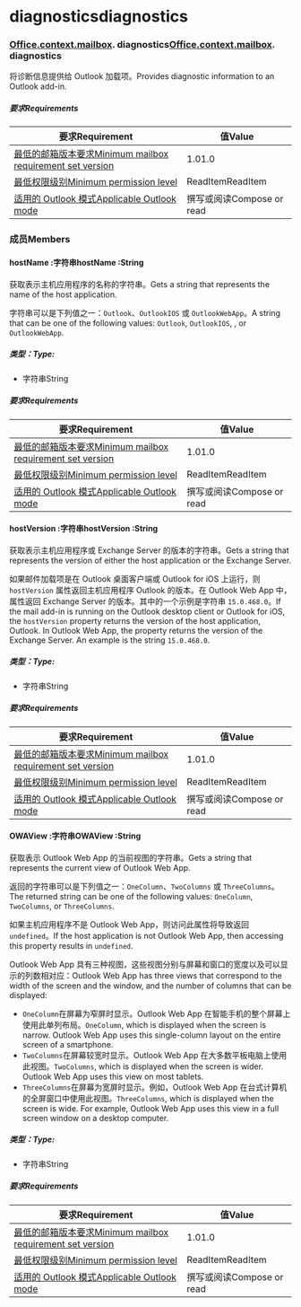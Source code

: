 
# <a name="diagnostics"></a><span data-ttu-id="74081-101">diagnostics</span><span class="sxs-lookup"><span data-stu-id="74081-101">diagnostics</span></span>

### <span data-ttu-id="74081-p101">[Office](Office.md)[.context](Office.context.md)[.mailbox](Office.context.mailbox.md). diagnostics</span><span class="sxs-lookup"><span data-stu-id="74081-p101">[Office](Office.md)[.context](Office.context.md)[.mailbox](Office.context.mailbox.md). diagnostics</span></span>

<span data-ttu-id="74081-104">将诊断信息提供给 Outlook 加载项。</span><span class="sxs-lookup"><span data-stu-id="74081-104">Provides diagnostic information to an Outlook add-in.</span></span>

##### <a name="requirements"></a><span data-ttu-id="74081-105">要求</span><span class="sxs-lookup"><span data-stu-id="74081-105">Requirements</span></span>

|<span data-ttu-id="74081-106">要求</span><span class="sxs-lookup"><span data-stu-id="74081-106">Requirement</span></span>| <span data-ttu-id="74081-107">值</span><span class="sxs-lookup"><span data-stu-id="74081-107">Value</span></span>|
|---|---|
|[<span data-ttu-id="74081-108">最低的邮箱版本要求</span><span class="sxs-lookup"><span data-stu-id="74081-108">Minimum mailbox requirement set version</span></span>](/javascript/office/requirement-sets/outlook-api-requirement-sets)| <span data-ttu-id="74081-109">1.0</span><span class="sxs-lookup"><span data-stu-id="74081-109">1.0</span></span>|
|[<span data-ttu-id="74081-110">最低权限级别</span><span class="sxs-lookup"><span data-stu-id="74081-110">Minimum permission level</span></span>](https://docs.microsoft.com/outlook/add-ins/understanding-outlook-add-in-permissions)| <span data-ttu-id="74081-111">ReadItem</span><span class="sxs-lookup"><span data-stu-id="74081-111">ReadItem</span></span>|
|[<span data-ttu-id="74081-112">适用的 Outlook 模式</span><span class="sxs-lookup"><span data-stu-id="74081-112">Applicable Outlook mode</span></span>](https://docs.microsoft.com/outlook/add-ins/#extension-points)| <span data-ttu-id="74081-113">撰写或阅读</span><span class="sxs-lookup"><span data-stu-id="74081-113">Compose or read</span></span>|

### <a name="members"></a><span data-ttu-id="74081-114">成员</span><span class="sxs-lookup"><span data-stu-id="74081-114">Members</span></span>

####  <a name="hostname-string"></a><span data-ttu-id="74081-115">hostName :字符串</span><span class="sxs-lookup"><span data-stu-id="74081-115">hostName :String</span></span>

<span data-ttu-id="74081-116">获取表示主机应用程序的名称的字符串。</span><span class="sxs-lookup"><span data-stu-id="74081-116">Gets a string that represents the name of the host application.</span></span>

<span data-ttu-id="74081-117">字符串可以是下列值之一：`Outlook`、`OutlookIOS` 或 `OutlookWebApp`。</span><span class="sxs-lookup"><span data-stu-id="74081-117">A string that can be one of the following values: `Outlook`, `OutlookIOS`, , or `OutlookWebApp`.</span></span>

##### <a name="type"></a><span data-ttu-id="74081-118">类型：</span><span class="sxs-lookup"><span data-stu-id="74081-118">Type:</span></span>

*   <span data-ttu-id="74081-119">字符串</span><span class="sxs-lookup"><span data-stu-id="74081-119">String</span></span>

##### <a name="requirements"></a><span data-ttu-id="74081-120">要求</span><span class="sxs-lookup"><span data-stu-id="74081-120">Requirements</span></span>

|<span data-ttu-id="74081-121">要求</span><span class="sxs-lookup"><span data-stu-id="74081-121">Requirement</span></span>| <span data-ttu-id="74081-122">值</span><span class="sxs-lookup"><span data-stu-id="74081-122">Value</span></span>|
|---|---|
|[<span data-ttu-id="74081-123">最低的邮箱版本要求</span><span class="sxs-lookup"><span data-stu-id="74081-123">Minimum mailbox requirement set version</span></span>](/javascript/office/requirement-sets/outlook-api-requirement-sets)| <span data-ttu-id="74081-124">1.0</span><span class="sxs-lookup"><span data-stu-id="74081-124">1.0</span></span>|
|[<span data-ttu-id="74081-125">最低权限级别</span><span class="sxs-lookup"><span data-stu-id="74081-125">Minimum permission level</span></span>](https://docs.microsoft.com/outlook/add-ins/understanding-outlook-add-in-permissions)| <span data-ttu-id="74081-126">ReadItem</span><span class="sxs-lookup"><span data-stu-id="74081-126">ReadItem</span></span>|
|[<span data-ttu-id="74081-127">适用的 Outlook 模式</span><span class="sxs-lookup"><span data-stu-id="74081-127">Applicable Outlook mode</span></span>](https://docs.microsoft.com/outlook/add-ins/#extension-points)| <span data-ttu-id="74081-128">撰写或阅读</span><span class="sxs-lookup"><span data-stu-id="74081-128">Compose or read</span></span>|

####  <a name="hostversion-string"></a><span data-ttu-id="74081-129">hostVersion :字符串</span><span class="sxs-lookup"><span data-stu-id="74081-129">hostVersion :String</span></span>

<span data-ttu-id="74081-130">获取表示主机应用程序或 Exchange Server 的版本的字符串。</span><span class="sxs-lookup"><span data-stu-id="74081-130">Gets a string that represents the version of either the host application or the Exchange Server.</span></span>

<span data-ttu-id="74081-p102">如果邮件加载项是在 Outlook 桌面客户端或 Outlook for iOS 上运行，则 `hostVersion` 属性返回主机应用程序 Outlook 的版本。在 Outlook Web App 中，属性返回 Exchange Server 的版本。其中的一个示例是字符串 `15.0.468.0`。</span><span class="sxs-lookup"><span data-stu-id="74081-p102">If the mail add-in is running on the Outlook desktop client or Outlook for iOS, the `hostVersion` property returns the version of the host application, Outlook. In Outlook Web App, the property returns the version of the Exchange Server. An example is the string `15.0.468.0`.</span></span>

##### <a name="type"></a><span data-ttu-id="74081-134">类型：</span><span class="sxs-lookup"><span data-stu-id="74081-134">Type:</span></span>

*   <span data-ttu-id="74081-135">字符串</span><span class="sxs-lookup"><span data-stu-id="74081-135">String</span></span>

##### <a name="requirements"></a><span data-ttu-id="74081-136">要求</span><span class="sxs-lookup"><span data-stu-id="74081-136">Requirements</span></span>

|<span data-ttu-id="74081-137">要求</span><span class="sxs-lookup"><span data-stu-id="74081-137">Requirement</span></span>| <span data-ttu-id="74081-138">值</span><span class="sxs-lookup"><span data-stu-id="74081-138">Value</span></span>|
|---|---|
|[<span data-ttu-id="74081-139">最低的邮箱版本要求</span><span class="sxs-lookup"><span data-stu-id="74081-139">Minimum mailbox requirement set version</span></span>](/javascript/office/requirement-sets/outlook-api-requirement-sets)| <span data-ttu-id="74081-140">1.0</span><span class="sxs-lookup"><span data-stu-id="74081-140">1.0</span></span>|
|[<span data-ttu-id="74081-141">最低权限级别</span><span class="sxs-lookup"><span data-stu-id="74081-141">Minimum permission level</span></span>](https://docs.microsoft.com/outlook/add-ins/understanding-outlook-add-in-permissions)| <span data-ttu-id="74081-142">ReadItem</span><span class="sxs-lookup"><span data-stu-id="74081-142">ReadItem</span></span>|
|[<span data-ttu-id="74081-143">适用的 Outlook 模式</span><span class="sxs-lookup"><span data-stu-id="74081-143">Applicable Outlook mode</span></span>](https://docs.microsoft.com/outlook/add-ins/#extension-points)| <span data-ttu-id="74081-144">撰写或阅读</span><span class="sxs-lookup"><span data-stu-id="74081-144">Compose or read</span></span>|

####  <a name="owaview-string"></a><span data-ttu-id="74081-145">OWAView :字符串</span><span class="sxs-lookup"><span data-stu-id="74081-145">OWAView :String</span></span>

<span data-ttu-id="74081-146">获取表示 Outlook Web App 的当前视图的字符串。</span><span class="sxs-lookup"><span data-stu-id="74081-146">Gets a string that represents the current view of Outlook Web App.</span></span>

<span data-ttu-id="74081-147">返回的字符串可以是下列值之一：`OneColumn`、`TwoColumns` 或 `ThreeColumns`。</span><span class="sxs-lookup"><span data-stu-id="74081-147">The returned string can be one of the following values: `OneColumn`, `TwoColumns`, or `ThreeColumns`.</span></span>

<span data-ttu-id="74081-148">如果主机应用程序不是 Outlook Web App，则访问此属性将导致返回 `undefined`。</span><span class="sxs-lookup"><span data-stu-id="74081-148">If the host application is not Outlook Web App, then accessing this property results in `undefined`.</span></span>

<span data-ttu-id="74081-149">Outlook Web App 具有三种视图，这些视图分别与屏幕和窗口的宽度以及可以显示的列数相对应：</span><span class="sxs-lookup"><span data-stu-id="74081-149">Outlook Web App has three views that correspond to the width of the screen and the window, and the number of columns that can be displayed:</span></span>

*   <span data-ttu-id="74081-p103">`OneColumn`在屏幕为窄屏时显示。Outlook Web App 在智能手机的整个屏幕上使用此单列布局。</span><span class="sxs-lookup"><span data-stu-id="74081-p103">`OneColumn`, which is displayed when the screen is narrow. Outlook Web App uses this single-column layout on the entire screen of a smartphone.</span></span>
*   <span data-ttu-id="74081-p104">`TwoColumns`在屏幕较宽时显示。Outlook Web App 在大多数平板电脑上使用此视图。</span><span class="sxs-lookup"><span data-stu-id="74081-p104">`TwoColumns`, which is displayed when the screen is wider. Outlook Web App uses this view on most tablets.</span></span>
*   <span data-ttu-id="74081-p105">`ThreeColumns`在屏幕为宽屏时显示。例如，Outlook Web App 在台式计算机的全屏窗口中使用此视图。</span><span class="sxs-lookup"><span data-stu-id="74081-p105">`ThreeColumns`, which is displayed when the screen is wide. For example, Outlook Web App uses this view in a full screen window on a desktop computer.</span></span>

##### <a name="type"></a><span data-ttu-id="74081-156">类型：</span><span class="sxs-lookup"><span data-stu-id="74081-156">Type:</span></span>

*   <span data-ttu-id="74081-157">字符串</span><span class="sxs-lookup"><span data-stu-id="74081-157">String</span></span>

##### <a name="requirements"></a><span data-ttu-id="74081-158">要求</span><span class="sxs-lookup"><span data-stu-id="74081-158">Requirements</span></span>

|<span data-ttu-id="74081-159">要求</span><span class="sxs-lookup"><span data-stu-id="74081-159">Requirement</span></span>| <span data-ttu-id="74081-160">值</span><span class="sxs-lookup"><span data-stu-id="74081-160">Value</span></span>|
|---|---|
|[<span data-ttu-id="74081-161">最低的邮箱版本要求</span><span class="sxs-lookup"><span data-stu-id="74081-161">Minimum mailbox requirement set version</span></span>](/javascript/office/requirement-sets/outlook-api-requirement-sets)| <span data-ttu-id="74081-162">1.0</span><span class="sxs-lookup"><span data-stu-id="74081-162">1.0</span></span>|
|[<span data-ttu-id="74081-163">最低权限级别</span><span class="sxs-lookup"><span data-stu-id="74081-163">Minimum permission level</span></span>](https://docs.microsoft.com/outlook/add-ins/understanding-outlook-add-in-permissions)| <span data-ttu-id="74081-164">ReadItem</span><span class="sxs-lookup"><span data-stu-id="74081-164">ReadItem</span></span>|
|[<span data-ttu-id="74081-165">适用的 Outlook 模式</span><span class="sxs-lookup"><span data-stu-id="74081-165">Applicable Outlook mode</span></span>](https://docs.microsoft.com/outlook/add-ins/#extension-points)| <span data-ttu-id="74081-166">撰写或阅读</span><span class="sxs-lookup"><span data-stu-id="74081-166">Compose or read</span></span>|